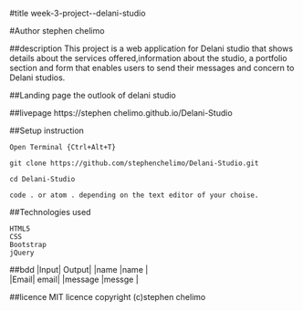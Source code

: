 #title
week-3-project--delani-studio

#Author
stephen chelimo

##description
This project is a web application for Delani studio that shows details about the services offered,information about the studio, a portfolio section and 
form that enables users to send their messages and concern to Delani studios.

##Landing page 
the outlook of delani studio

##livepage
https://stephen chelimo.github.io/Delani-Studio

##Setup instruction
 

    Open Terminal {Ctrl+Alt+T}

    git clone https://github.com/stephenchelimo/Delani-Studio.git

    cd Delani-Studio

    code . or atom . depending on the text editor of your choise.

##Technologies used

    HTML5
    CSS
    Bootstrap
    jQuery
    
##bdd
|Input| 	Output|
|name |name    |	
|Email|	email|
|message |messge 	|

##licence
MIT licence
copyright (c)stephen chelimo
